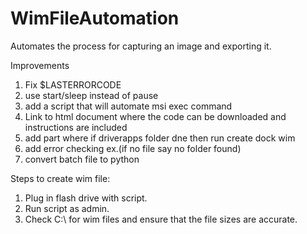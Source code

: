 # WimFileAutomation  
Automates the process for capturing an image and exporting it.

Improvements
1. Fix $LASTERRORCODE
3. use start/sleep instead of pause
4. add a script that will automate msi exec command
5. Link to html document where the code can be downloaded and instructions are included
6. add part where if driverapps folder dne then run create dock wim
7. add error checking ex.(if no file say no folder found)
8. convert batch file to python

Steps to create wim file:
1. Plug in flash drive with script.
2. Run script as admin.
3. Check C:\ for wim files and ensure that the file sizes are accurate.
